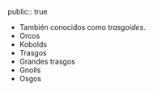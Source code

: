 public:: true

- También conocidos como *trasgoides*.
- Orcos
- Kobolds
- Trasgos
- Grandes trasgos
- Gnolls
- Osgos